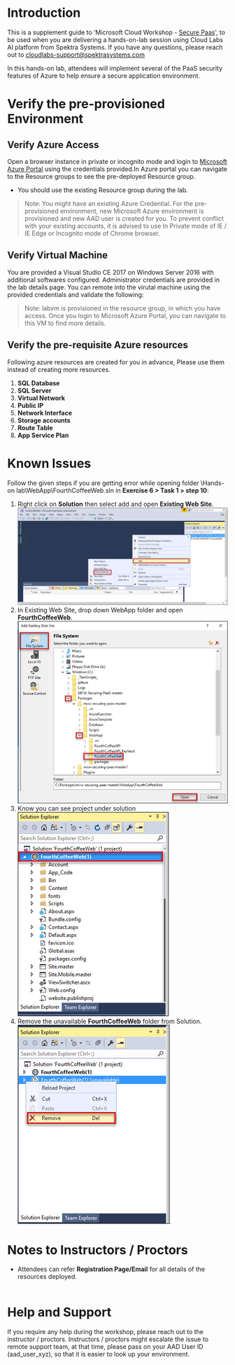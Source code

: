 # Introduction

This is a supplement guide to ‘Microsoft Cloud Workshop - [Secure Paas](https://github.com/Microsoft/MCW-Securing-PaaS/blob/master/Hands-on%20lab/HOL%20step-by%20step%20-%20Securing%20PaaS.md)’, to be used when you are delivering a hands-on-lab session using Cloud Labs AI platform from Spektra Systems. If you have any questions, please reach out to cloudlabs-support@spektrasystems.com

In this hands-on lab, attendees will implement several of the PaaS security features of Azure to help ensure a secure application environment.

# Verify the pre-provisioned Environment

## Verify Azure Access

Open a browser instance in private or incognito mode and login to [Microsoft Azure Portal](https://portal.azure.com) using the credentials provided.In Azure portal you can navigate to the Resource groups to see the pre-deployed Resource group.
* You should use the existing Resource group during the lab.

> Note: You might have an existing Azure Credential. For the pre-provisioned environment, new Microsoft Azure environment is provisioned and new AAD user is created for you. To prevent conflict with your existing accounts, it is advised to use In Private mode of IE / IE Edge or Incognito mode of Chrome browser.

## Verify Virtual Machine

You are provided a Visual Studio CE 2017 on Windows Server 2016 with additional softwares configured. Administrator credentials are provided in the lab details page. You can remote into the virutal machine using the provided credentials and validate the following:

> Note: labvm is provisioned in the resource group, in which you have access. Once you login to Microsoft Azure Portal, you can navigate to this VM to find more details.

## Verify the pre-requisite Azure resources
Following azure resources are created for you in advance, Please use them instead of creating more resources. 
1. **SQL Database** 
2. **SQL Server**   
3. **Virtual Network**
4. **Public IP**
5. **Network Interface**
6. **Storage accounts**
7. **Route Table**
8. **App Service Plan**

# Known Issues

Follow the given steps if you are getting error while opening folder \Hands-on lab\WebApp\FourthCoffeeWeb.sln in **Exercise 6 > Task 1 > step 10**:

1. Right click on **Solution** then select add and open **Existing Web Site**.<br/>
<img src="images/securep.jpg"/><br/>
2. In Existing Web Site, drop down WebApp folder and open **FourthCoffeeWeb**.<br/>
<img src="images/securepa.jpg"/><br/>
3. Know you can see project under solution<br/>
<img src="images/securepaas.jpg"/><br/>
4. Remove the unavailable **FourthCoffeeWeb** folder from Solution.<br/>
<img src="images/securepaa.jpg"/>.<br/>

# Notes to Instructors / Proctors
* Attendees can refer **Registration Page/Email** for all details of the resources deployed. </br></br>

# Help and Support

If you require any help during the workshop, please reach out to the instructor / proctors. Instructors / proctors might escalate the issue to remote support team, at that time, please pass on your AAD User ID (aad_user_xyz), so that it is easier to look up your environment.
